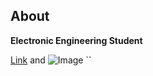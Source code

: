 ## About

**Electronic Engineering Student**


[Link](https://www.linkedin.com/in/racheal-chek-551b641b9/l) and ![Image](src)
``
